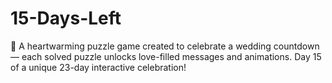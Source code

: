 # 15-Days-Left
💍 A heartwarming puzzle game created to celebrate a wedding countdown — each solved puzzle unlocks love-filled messages and animations. Day 15 of a unique 23-day interactive celebration!
